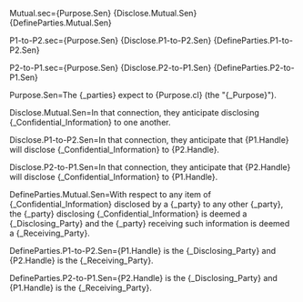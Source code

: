 
Mutual.sec={Purpose.Sen} {Disclose.Mutual.Sen} {DefineParties.Mutual.Sen}

P1-to-P2.sec={Purpose.Sen} {Disclose.P1-to-P2.Sen} {DefineParties.P1-to-P2.Sen}

P2-to-P1.sec={Purpose.Sen} {Disclose.P2-to-P1.Sen} {DefineParties.P2-to-P1.Sen}

Purpose.Sen=The {_parties} expect to {Purpose.cl} (the "{_Purpose}").

Disclose.Mutual.Sen=In that connection, they anticipate disclosing {_Confidential_Information} to one another.

Disclose.P1-to-P2.Sen=In that connection, they anticipate that {P1.Handle} will disclose {_Confidential_Information} to {P2.Handle}.

Disclose.P2-to-P1.Sen=In that connection, they anticipate that {P2.Handle} will disclose {_Confidential_Information} to {P1.Handle}.

DefineParties.Mutual.Sen=With respect to any item of {_Confidential_Information} disclosed by a {_party} to any other {_party}, the {_party} disclosing {_Confidential_Information} is deemed a {_Disclosing_Party} and the {_party} receiving such information is deemed a {_Receiving_Party}. 

DefineParties.P1-to-P2.Sen={P1.Handle} is the {_Disclosing_Party} and {P2.Handle} is the {_Receiving_Party}. 

DefineParties.P2-to-P1.Sen={P2.Handle} is the {_Disclosing_Party} and {P1.Handle} is the {_Receiving_Party}. 
